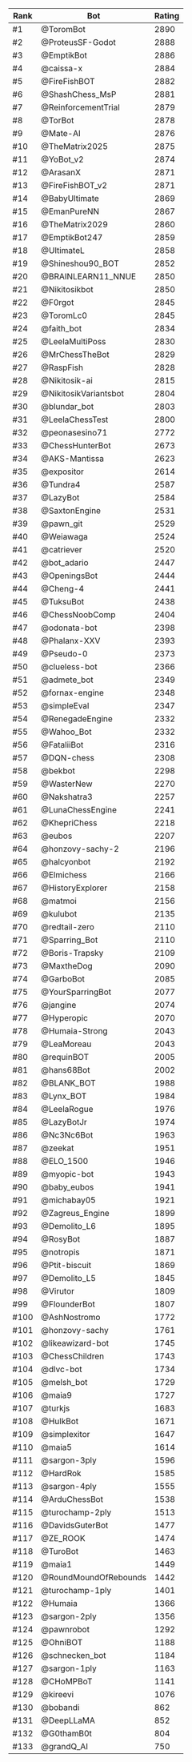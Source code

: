 Rank|Bot|Rating
---|---|---
#1|@ToromBot|2890
#2|@ProteusSF-Godot|2888
#3|@EmptikBot|2886
#4|@caissa-x|2884
#5|@FireFishBOT|2882
#6|@ShashChess_MsP|2881
#7|@ReinforcementTrial|2879
#8|@TorBot|2878
#9|@Mate-AI|2876
#10|@TheMatrix2025|2875
#11|@YoBot_v2|2874
#12|@ArasanX|2871
#13|@FireFishBOT_v2|2871
#14|@BabyUltimate|2869
#15|@EmanPureNN|2867
#16|@TheMatrix2029|2860
#17|@EmptikBot247|2859
#18|@UltimateL|2858
#19|@Shineshou90_BOT|2852
#20|@BRAINLEARN11_NNUE|2850
#21|@Nikitosikbot|2850
#22|@F0rgot|2845
#23|@ToromLc0|2845
#24|@faith_bot|2834
#25|@LeelaMultiPoss|2830
#26|@MrChessTheBot|2829
#27|@RaspFish|2828
#28|@Nikitosik-ai|2815
#29|@NikitosikVariantsbot|2804
#30|@blundar_bot|2803
#31|@LeelaChessTest|2800
#32|@peonasesino71|2772
#33|@ChessHunterBot|2673
#34|@AKS-Mantissa|2623
#35|@expositor|2614
#36|@Tundra4|2587
#37|@LazyBot|2584
#38|@SaxtonEngine|2531
#39|@pawn_git|2529
#40|@Weiawaga|2524
#41|@catriever|2520
#42|@bot_adario|2447
#43|@OpeningsBot|2444
#44|@Cheng-4|2441
#45|@TuksuBot|2438
#46|@ChessNoobComp|2404
#47|@odonata-bot|2398
#48|@Phalanx-XXV|2393
#49|@Pseudo-0|2373
#50|@clueless-bot|2366
#51|@admete_bot|2349
#52|@fornax-engine|2348
#53|@simpleEval|2347
#54|@RenegadeEngine|2332
#55|@Wahoo_Bot|2332
#56|@FataliiBot|2316
#57|@DQN-chess|2308
#58|@bekbot|2298
#59|@WasterNew|2270
#60|@Nakshatra3|2257
#61|@LunaChessEngine|2241
#62|@KhepriChess|2218
#63|@eubos|2207
#64|@honzovy-sachy-2|2196
#65|@halcyonbot|2192
#66|@Elmichess|2166
#67|@HistoryExplorer|2158
#68|@matmoi|2156
#69|@kulubot|2135
#70|@redtail-zero|2110
#71|@Sparring_Bot|2110
#72|@Boris-Trapsky|2109
#73|@MaxtheDog|2090
#74|@GarboBot|2085
#75|@YourSparringBot|2077
#76|@jangine|2074
#77|@Hyperopic|2070
#78|@Humaia-Strong|2043
#79|@LeaMoreau|2043
#80|@requinBOT|2005
#81|@hans68Bot|2002
#82|@BLANK_BOT|1988
#83|@Lynx_BOT|1984
#84|@LeelaRogue|1976
#85|@LazyBotJr|1974
#86|@Nc3Nc6Bot|1963
#87|@zeekat|1951
#88|@ELO_1500|1946
#89|@myopic-bot|1943
#90|@baby_eubos|1941
#91|@michabay05|1921
#92|@Zagreus_Engine|1899
#93|@Demolito_L6|1895
#94|@RosyBot|1887
#95|@notropis|1871
#96|@Ptit-biscuit|1869
#97|@Demolito_L5|1845
#98|@Virutor|1809
#99|@FlounderBot|1807
#100|@AshNostromo|1772
#101|@honzovy-sachy|1761
#102|@likeawizard-bot|1745
#103|@ChessChildren|1743
#104|@dlvc-bot|1734
#105|@melsh_bot|1729
#106|@maia9|1727
#107|@turkjs|1683
#108|@HulkBot|1671
#109|@simplexitor|1647
#110|@maia5|1614
#111|@sargon-3ply|1596
#112|@HardRok|1585
#113|@sargon-4ply|1555
#114|@ArduChessBot|1538
#115|@turochamp-2ply|1513
#116|@DavidsGuterBot|1477
#117|@ZE_ROOK|1474
#118|@TuroBot|1463
#119|@maia1|1449
#120|@RoundMoundOfRebounds|1442
#121|@turochamp-1ply|1401
#122|@Humaia|1366
#123|@sargon-2ply|1356
#124|@pawnrobot|1292
#125|@OhniBOT|1188
#126|@schnecken_bot|1184
#127|@sargon-1ply|1163
#128|@CHoMPBoT|1141
#129|@kireevi|1076
#130|@bobandi|862
#131|@DeepLLaMA|852
#132|@G0thamB0t|804
#133|@grandQ_AI|750
